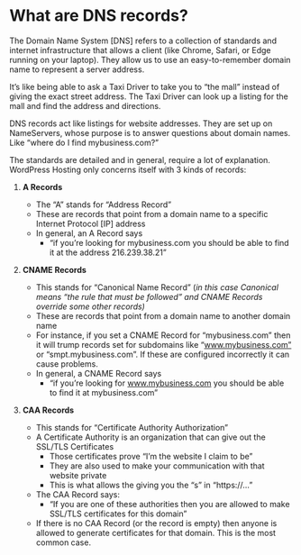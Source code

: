 # What are DNS records?
The Domain Name System \[DNS\] refers to a collection of standards and internet infrastructure that allows a client (like Chrome, Safari, or Edge running on your laptop).  They allow us to use an easy-to-remember domain name to represent a server address.

It’s like being able to ask a Taxi Driver to take you to “the mall” instead of giving the exact street address. The Taxi Driver can look up a listing for the mall and find the address and directions.

DNS records act like listings for website addresses. They are set up on NameServers, whose purpose is to answer questions about domain names. Like “where do I find mybusiness.com?”

The standards are detailed and in general, require a lot of explanation. WordPress Hosting only concerns itself with 3 kinds of records:

1.  **A Records**
    *   The “A” stands for “Address Record”
    *   These are records that point from a domain name to a specific Internet Protocol \[IP\] address
    *   In general, an A Record says
        *   “if you’re looking for mybusiness.com you should be able to find it at the address 216.239.38.21”
2.  **CNAME Records**
    *   This stands for “Canonical Name Record” (_in this case_ _Canonical means “the rule that must be followed” and CNAME Records override some other records)_
    *   These are records that point from a domain name to another domain name
    *   For instance, if you set a CNAME Record for “mybusiness.com” then it will trump records set for subdomains like “www.mybusiness.com” or “smpt.mybusiness.com”. If these are configured incorrectly it can cause problems.
    *   In general, a CNAME Record says
        *   “if you’re looking for www.mybusiness.com you should be able to find it at mybusiness.com”

2.  **CAA Records**
    *   This stands for “Certificate Authority Authorization”
    *   A Certificate Authority is an organization that can give out the SSL/TLS Certificates
        *   Those certificates prove “I’m the website I claim to be”
        *   They are also used to make your communication with that website private
        *   This is what allows the giving you the “s” in “https://…”
    *   The CAA Record says:
        *   “If you are one of these authorities then you are allowed to make SSL/TLS certificates for this domain”
    *   If there is no CAA Record (or the record is empty) then anyone is allowed to generate certificates for that domain. This is the most common case.
